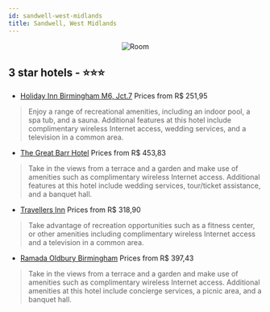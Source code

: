 ```yaml
---
id: sandwell-west-midlands
title: Sandwell, West Midlands
---
```


<center><img src="https://i.travelapi.com/hotels/1000000/30000/25300/25258/12cc5739_z.jpg" alt="Room" /></center>


##  3 star hotels - ⭐️⭐️⭐️

-    [Holiday Inn Birmingham M6, Jct.7](https://us.hurb.com/hotels/sandwell/holiday-inn-birmingham-m6-jct-7-JNP-JP007676?cmp=18055) Prices from R$ 251,95
   > Enjoy a range of recreational amenities, including an indoor pool, a spa tub, and a sauna. Additional features at this hotel include complimentary wireless Internet access, wedding services, and a television in a common area.
-    [The Great Barr Hotel](https://us.hurb.com/hotels/sandwell/the-great-barr-hotel-JNP-JP066923?cmp=18055) Prices from R$ 453,83
   > Take in the views from a terrace and a garden and make use of amenities such as complimentary wireless Internet access. Additional features at this hotel include wedding services, tour/ticket assistance, and a banquet hall.
-    [Travellers Inn](https://us.hurb.com/hotels/sandwell/travellers-inn-JNP-JP259674?cmp=18055) Prices from R$ 318,90
   > Take advantage of recreation opportunities such as a fitness center, or other amenities including complimentary wireless Internet access and a television in a common area.
-    [Ramada Oldbury Birmingham](https://us.hurb.com/hotels/sandwell/ramada-oldbury-birmingham-JNP-JP785248?cmp=18055) Prices from R$ 397,43
   > Take in the views from a terrace and a garden and make use of amenities such as complimentary wireless Internet access. Additional amenities at this hotel include concierge services, a picnic area, and a banquet hall.
